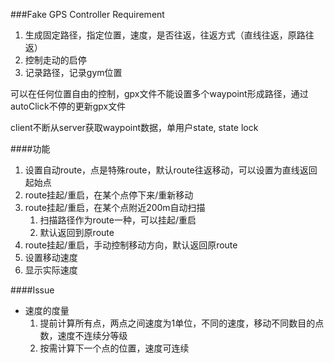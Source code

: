 ###Fake GPS Controller Requirement

1. 生成固定路径，指定位置，速度，是否往返，往返方式（直线往返，原路往返）
2. 控制走动的启停
3. 记录路径，记录gym位置

可以在任何位置自由的控制，gpx文件不能设置多个waypoint形成路径，通过autoClick不停的更新gpx文件

client不断从server获取waypoint数据，单用户state, state lock

####功能
1. 设置自动route，点是特殊route，默认route往返移动，可以设置为直线返回起始点
2. route挂起/重启，在某个点停下来/重新移动
3. route挂起/重启，在某个点附近200m自动扫描
	1. 扫描路径作为route一种，可以挂起/重启
	2. 默认返回到原route
4. route挂起/重启，手动控制移动方向，默认返回原route
5. 设置移动速度
6. 显示实际速度

####Issue
* 速度的度量
	1. 提前计算所有点，两点之间速度为1单位，不同的速度，移动不同数目的点数，速度不连续分等级
	2. 按需计算下一个点的位置，速度可连续